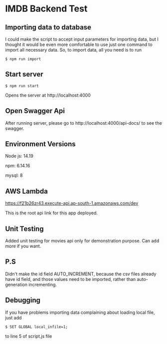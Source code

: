 # IMDB Backend Test

## Importing data to database

I could make the script to accept input parameters for importing data, but I thought it would be even more comfortable to use just one command to import all necessary data.
So, to import data, all you need is to run

```shell
$ npm run import
```

## Start server

```shell
$ npm run start
```

Opens the server at http://localhost:4000

## Open Swagger Api

After running server, please go to http://localhost:4000/api-docs/ to see the swagger.

## Environment Versions

Node js: 14.19

npm: 6.14.16

mysql: 8

## AWS Lambda

https://f21b26zr43.execute-api.ap-south-1.amazonaws.com/dev

This is the root api link for this app deployed.

## Unit Testing

Added unit testing for movies api only for demonstration purpose. Can add more if you want.

## P.S

Didn't make the id field AUTO_INCREMENT, because the csv files already have id field, and those values need to be imported, rather than auto-generation incrementing.

## Debugging

If you have problems importing data complaining about loading local file, just add

```shell
$ SET GLOBAL local_infile=1;
```

to line 5 of script.js file
